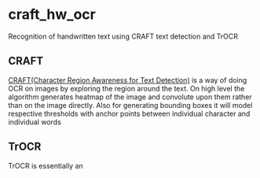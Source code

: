 # craft_hw_ocr
Recognition of handwritten text using CRAFT text detection and TrOCR

## CRAFT

[CRAFT(Character Region Awareness for Text Detection)](https://arxiv.org/abs/1904.01941) is a way of doing OCR on images by exploring the region around the text. On high level the algorithm generates heatmap of the image and convolute upon them rather than on the image directly. Also for generating bounding boxes it will model respective thresholds with anchor points between individual character and individual words

## TrOCR

TrOCR is essentially an 
